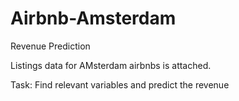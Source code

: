 # Airbnb-Amsterdam
Revenue Prediction

Listings data for AMsterdam airbnbs is attached.

Task:
Find relevant variables and predict the revenue 

